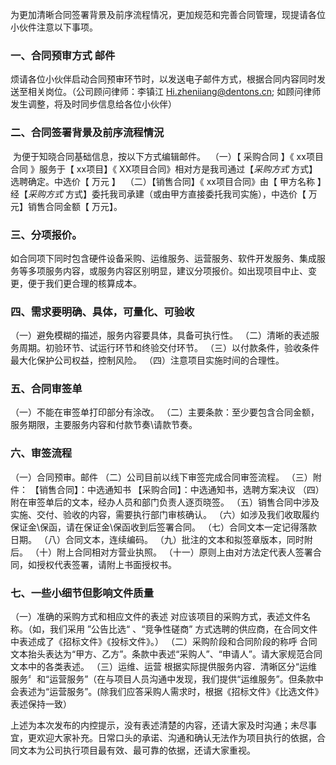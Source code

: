 为更加清晰合同签署背景及前序流程情况，更加规范和完善合同管理，现提请各位小伙件注意以下事项。

### **一、合同预审方式	邮件**

​		烦请各位小伙伴启动合同预审环节时，以发送电子邮件方式，根据合同内容同时发送至相关岗位。（公司顾问律师：李镇江
Hi.zheniiang@dentons.cn; 如顾问律师发生调整，将及时同步信息给各位小伙伴）

### 二、合同签署背景及前序流程情況

​		为便于知晓合同基础信息，按以下方式编辑邮件。
​		（一）【 采购合同 】《  xx项目合同 》服务于【  xx项目】《  XX项目合同》相对方是我司通过【*采购方式* 方式】选聘确定。中选价【       万元 】
​		（二）【销售合同】《   xx项目合同》由【 甲方名称 】经【*采购方式* 方式】委托我司承建（或由甲方直接委托我司实施），中选价【    万元】销售合同金额【   万元】。

### 三、分项报价。

​		如合同项下同时包含硬件设备采购、运维服务、运营服务、软件开发服务、集成服务等多项服务内容，或服务内容区别明显，建议分项报价。如出现项目中止、变更，便于我们更合理的核算成本。

### 四、需求要明确、具体，可量化、可验收

（一）避免模糊的描述，服务内容要具体，具备可执行性。
（二）清晰的表述服务周期。初验环节、试运行环节和终验交付环节。
（三）以付款条件，验收条件最大化保护公司权益，控制风险。
（四）注意项目实施时间的合理性。

### 五、合同审签单

（一）不能在审签单打印部分有涂改。
（二）主要条款：至少要包含合同金额，服务期限，主要服务内容和付款节奏\请款节奏。

### 六、审签流程

（一）合同预审。邮件
（二）公司目前以线下审签完成合同审签流程。
（三）附件： 【销售合同】：中选通知书
						【采购合同】：中选通知书，选聘方案决议
（四）附在审签单后的文本，经办人员和部门负责人逐页晓签。
（五）销售合同中涉及实施、交付、验收的内容，需要执行部门审核确认。
（六）如涉及我们收取履约保证金\保函，请在保证金\保函收到后签署合同。
（七）合同文本一定记得落款日期。
（八）合同文本，连续编码。
（九）批注的文本和拟签章版本，同时附后。
（十）附上合同相对方营业执照。
（十一）原则上由对方法定代表人签署合同，如授权代表签署，请附上书面授权书。

### 七、一些小细节但影响文件质量

（一）准确的采购方式和相应文件的表述
		对应该项目的采购方式，表述文件名称。（如，我们采用 ”公告比选“ 、“竞争性磋商” 方式选聘的供应商，在合同文件中表述成了《招标文件》《投标文件》。）
（二）采购阶段和合同阶段的称呼
		合同文本抬头表达为“甲方、乙方”。条款中表述“采购人”、“申请人”。请大家规范合同文本中的各类表述。
（三）运维、运营
		根据实际提供服务内容．清晰区分“运维服务〞和“运营服务”（在与项目人员沟通中发现，我们提供“运维服务”。但条款中会表述为“运营服务”。(除我们应答采购人需求时，根据《招标文件》《比选文件》表述保持一致）



​		上述为本次发布的内控提示，没有表述清楚的内容，还请大家及时沟通；未尽事宜，更欢迎大家补充。日常口头的承诺、沟通和确认无法作为项目执行的依据，合同文本为公司执行项目最有效、最可靠的依据，还请大家重视。